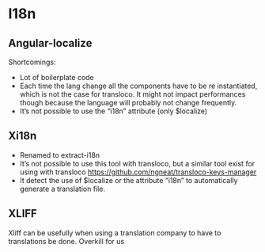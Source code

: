 # I18n

## Angular-localize

Shortcomings:

- Lot of boilerplate code
- Each time the lang change all the components have to be re instantiated, which is not the case for transloco. It might not impact performances though because the language will probably not change frequently.
- It’s not possible to use the “i18n” attribute (only $localize)


## Xi18n

- Renamed to extract-i18n
- It’s not possible to use this tool with transloco, but a similar tool exist for using with transloco https://github.com/ngneat/transloco-keys-manager
- It detect the use of $localize or the attribute “i18n” to automatically generate a translation file.


## XLIFF

Xliff can be usefully when using a translation company to have to translations be done. Overkill for us
